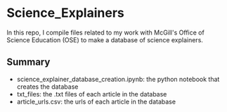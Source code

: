 # Science_Explainers

In this repo, I compile files related to my work with McGill's Office of Science Education (OSE) to make a database of science explainers.

## Summary
- science_explainer_database_creation.ipynb: the python notebook that creates the database
- txt_files: the .txt files of each article in the database
- article_urls.csv: the urls of each article in the database
